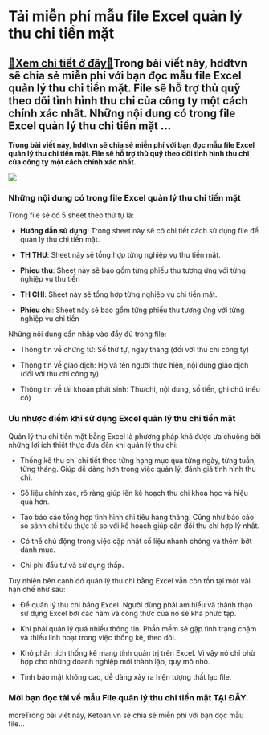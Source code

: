 Tải miễn phí mẫu file Excel quản lý thu chi tiền mặt
====================================================

[:gift:Xem chi tiết ở đây:gift:](https://hddtvn.com/tai-mien-phi-mau-file-excel-quan-ly-thu-chi-tien-mat/)Trong bài viết này, hddtvn sẽ chia sẻ miễn phí với bạn đọc mẫu file Excel quản lý thu chi tiền mặt. File sẽ hỗ trợ thủ quỹ theo dõi tình hình thu chi của công ty một cách chính xác nhất. Những nội dung có trong file Excel quản lý thu chi tiền mặt …
--------------------------------------------------------------------------------------------------------------------------------------------------------------------------------------------------------------------------------------------------------

**Trong bài viết này, hddtvn sẽ chia sẻ miễn phí với bạn đọc mẫu file Excel quản lý thu chi tiền mặt. File sẽ hỗ trợ thủ quỹ theo dõi tình hình thu chi của công ty một cách chính xác nhất.**


![](https://hddtvn.com/wp-content/uploads/2021/01/9gtg33z.png)


### Những nội dung có trong file Excel quản lý thu chi tiền mặt


Trong file sẽ có 5 sheet theo thứ tự là:




* **Hướng dẫn sử dụng**: Trong sheet này sẽ có chi tiết cách sử dụng file để quản lý thu chi tiền mặt.

* **TH THU**: Sheet này sẽ tổng hợp từng nghiệp vụ thu tiền mặt.

* **Phieu thu**: Sheet này sẽ bao gồm từng phiếu thu tương ứng với từng nghiệp vụ thu tiền

* **TH CHI**: Sheet này sẽ tổng hợp từng nghiệp vụ chi tiền mặt.

* **Phieu chi**: Sheet này sẽ bao gồm từng phiếu thu tương ứng với từng nghiệp vụ chi tiền



Những nội dung cần nhập vào đầy đủ trong file:




* Thông tin về chứng từ: Số thứ tự, ngày tháng (đối với thu chi công ty)

* Thông tin về giao dịch: Họ và tên người thực hiện, nội dung giao dịch (đối với thu chi công ty)

* Thông tin về tài khoản phát sinh: Thu/chi, nội dung, số tiền, ghi chú (nếu có)



### Ưu nhược điểm khi sử dụng Excel quản lý thu chi tiền mặt


Quản lý thu chi tiền mặt bằng Excel là phương pháp khá được ưa chuộng bởi những lợi ích thiết thực đưa đến khi quản lý thu chi:




* Thống kê thu chi chi tiết theo từng hạng mục qua từng ngày, từng tuần, từng tháng. Giúp dễ dàng hơn trong việc quản lý, đánh giá tình hình thu chi.

* Số liệu chính xác, rõ ràng giúp lên kế hoạch thu chi khoa học và hiệu quả hơn.

* Tạo báo cáo tổng hợp tình hình chi tiêu hàng tháng. Cũng như báo cáo so sánh chi tiêu thực tế so với kế hoạch giúp cân đối thu chi hợp lý nhất.

* Có thể chủ động trong việc cập nhật số liệu nhanh chóng và thêm bớt danh mục.

* Chi phí đầu tư và sử dụng thấp.​



Tuy nhiên bên cạnh đó quản lý thu chi bằng Excel vẫn còn tồn tại một vài hạn chế như sau:




* Để quản lý thu chi bằng Excel. Người dùng phải am hiểu và thành thạo sử dụng Excel bởi các hàm và công thức của nó sẽ khá phức tạp.

* Khi phải quản lý quá nhiều thông tin. Phần mềm sẽ gặp tình trạng chậm và thiếu linh hoạt trong việc thống kê, theo dõi.

* Khó phân tích thống kê mang tính quản trị trên Excel. Vì vậy nó chỉ phù hợp cho những doanh nghiệp mới thành lập, quy mô nhỏ.

* Tính bảo mật không cao, dễ dàng xảy ra hiện tượng thất lạc file.



### Mời bạn đọc tải về mẫu File quản lý thu chi tiền mặt **TẠI ĐÂY**.


moreTrong bài viết này, Ketoan.vn sẽ chia sẻ miễn phí với bạn đọc mẫu file…

